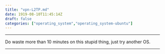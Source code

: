 ```yaml
---
title: "vpn-L2TP.md"
date: 1919-08-10T11:45:14Z
draft: false
categories: ["operating_system","operating_system-ubuntu"]
---
```




---

Do waste more than 10 minutes on this stupid thing, just try another OS.


---

